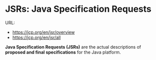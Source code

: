# JSRs: Java Specification Requests

URL: 

- https://jcp.org/en/jsr/overview
- https://jcp.org/en/jsr/all

**Java Specification Requests (JSRs)** are the actual descriptions of **proposed and final specifications** for the Java platform. 



